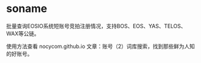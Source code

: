 # soname
批量查询EOSIO系统短账号竞拍注册情况，支持BOS、EOS、YAS、TELOS、WAX等公链。

使用方法查看 nocycom.github.io 文章：账号（2）词库搜索，找到那些鲜为人知的好账号。
